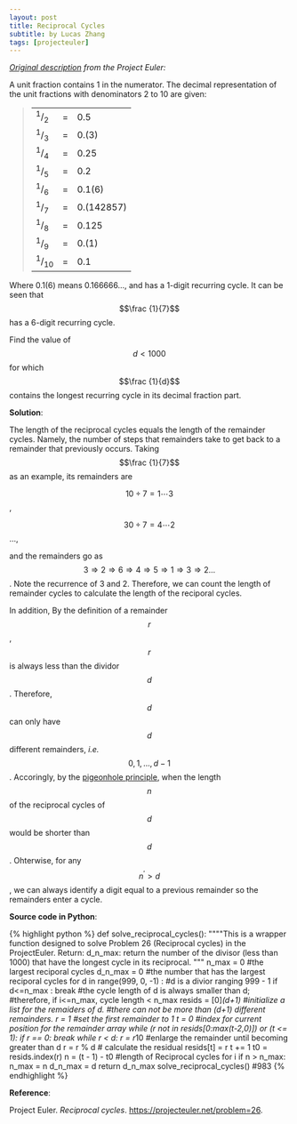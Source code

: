 ```yaml
---
layout: post
title: Reciprocal Cycles
subtitle: by Lucas Zhang
tags: [projecteuler]
---
```


*[Original description](https://projecteuler.net/problem=26) from the Project Euler:*

A unit fraction contains 1 in the numerator. The decimal representation of the unit fractions with denominators 2 to 10 are given:

<blockquote>
<table><tr><td><sup>1</sup>/<sub>2</sub></td><td>= </td><td>0.5</td>
</tr><tr><td><sup>1</sup>/<sub>3</sub></td><td>= </td><td>0.(3)</td>
</tr><tr><td><sup>1</sup>/<sub>4</sub></td><td>= </td><td>0.25</td>
</tr><tr><td><sup>1</sup>/<sub>5</sub></td><td>= </td><td>0.2</td>
</tr><tr><td><sup>1</sup>/<sub>6</sub></td><td>= </td><td>0.1(6)</td>
</tr><tr><td><sup>1</sup>/<sub>7</sub></td><td>= </td><td>0.(142857)</td>
</tr><tr><td><sup>1</sup>/<sub>8</sub></td><td>= </td><td>0.125</td>
</tr><tr><td><sup>1</sup>/<sub>9</sub></td><td>= </td><td>0.(1)</td>
</tr><tr><td><sup>1</sup>/<sub>10</sub></td><td>= </td><td>0.1</td>
</tr></table></blockquote>

Where 0.1(6) means 0.166666..., and has a 1-digit recurring cycle. It can be seen that $$\frac {1}{7}$$ has a 6-digit recurring cycle.

Find the value of $$d < 1000$$ for which $$\frac {1}{d}$$ contains the longest recurring cycle in its decimal fraction part.

**Solution**:

The length of the reciprocal cycles equals the length of the remainder cycles. Namely, the number of steps that remainders take to get back to a remainder that previously occurs. Taking $$\frac {1}{7}$$ as an example, its remainders are

$$10 \div 7 = 1 \cdots 3$$, 

$$30 \div 7 = 4 \cdots 2$$..., 

and the remainders go as $$ 3 \Rightarrow 2 \Rightarrow 6 \Rightarrow 4 \Rightarrow 5 \Rightarrow 1 \Rightarrow 3 \Rightarrow 2 ...$$. Note the recurrence of 3 and 2. Therefore, we can count the length of remainder cycles to calculate the length of the reciporal cycles.

In addition, By the definition of a remainder $$r$$, $$r$$ is always less than the dividor $$d$$. Therefore, $$d$$ can only have $$d$$ different remainders, *i.e.* $$0, 1, ..., d - 1$$. Accoringly, by the [pigeonhole principle](https://en.wikipedia.org/wiki/Pigeonhole_principle), when the length $$n$$ of the reciprocal cycles of $$d$$ would be shorter than $$d$$. Ohterwise, for any $$n^\prime > d$$, we can always identify a digit equal to a previous remainder so the remainders enter a cycle.

**Source code in Python**:

{% highlight python %}
def solve_reciprocal_cycles():
    """"This is a wrapper function designed to solve Problem 26 (Reciprocal cycles) 
    in the ProjectEuler.
    Return:
        d_n_max: return the number of the divisor (less than 1000) that have the longest
        cycle in its reciprocal.
    """
    n_max = 0 #the largest reciporal cycles
    d_n_max = 0 #the number that has the largest reciporal cycles
    for d in range(999, 0, -1) : #d is a divior ranging 999 - 1
        if d<=n_max : break 
            #the cycle length of d is always smaller than d;
            #therefore, if i<=n_max, cycle length < n_max
        resids = [0]*(d+1)
            #initialize a list for the remaiders of d.
            #there can not be more than (d+1) different remainders.
        r = 1 #set the first remainder to 1
        t = 0 #index for current position for the remainder array
        while (r not in resids[0:max(t-2,0)]) or (t <= 1):
            if r == 0: break
            while r < d: r = r*10 #enlarge the remainder until becoming greater than d
            r = r % d # calculate the residual
            resids[t] = r 
            t += 1
        t0 = resids.index(r)
        n = (t - 1) - t0 #length of Reciprocal cycles for i
        if n > n_max: 
            n_max = n
            d_n_max = d
    return d_n_max
solve_reciprocal_cycles() #983
{% endhighlight %}

**Reference**: 

Project Euler. *Reciprocal cycles*. https://projecteuler.net/problem=26.